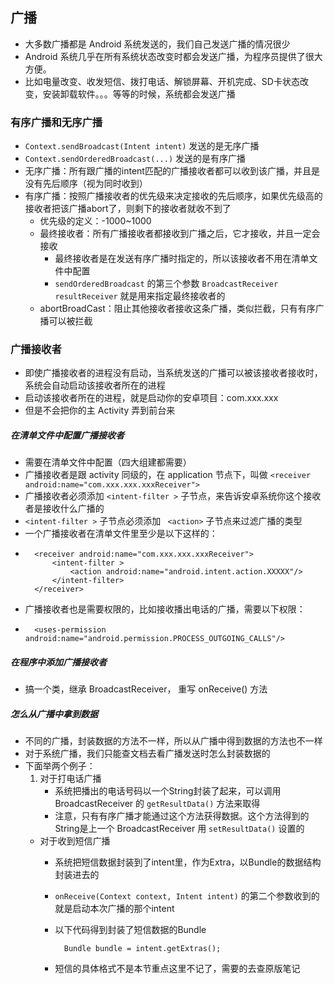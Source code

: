 ## 广播
* 大多数广播都是 Android 系统发送的，我们自己发送广播的情况很少
* Android 系统几乎在所有系统状态改变时都会发送广播，为程序员提供了很大方便。
* 比如电量改变、收发短信、拨打电话、解锁屏幕、开机完成、SD卡状态改变，安装卸载软件。。。等等的时候，系统都会发送广播
### 有序广播和无序广播
* `Context.sendBroadcast(Intent intent)`  发送的是无序广播
* `Context.sendOrderedBroadcast(...)` 发送的是有序广播
* 无序广播：所有跟广播的intent匹配的广播接收者都可以收到该广播，并且是没有先后顺序（视为同时收到）
* 有序广播：按照广播接收者的优先级来决定接收的先后顺序，如果优先级高的接收者把该广播abort了，则剩下的接收者就收不到了
	* 优先级的定义：-1000~1000
	* 最终接收者：所有广播接收者都接收到广播之后，它才接收，并且一定会接收
		* 最终接收者是在发送有序广播时指定的，所以该接收者不用在清单文件中配置
		* `sendOrderedBroadcast` 的第三个参数 `BroadcastReceiver resultReceiver` 就是用来指定最终接收者的
	* abortBroadCast：阻止其他接收者接收这条广播，类似拦截，只有有序广播可以被拦截
### 广播接收者
* 即使广播接收者的进程没有启动，当系统发送的广播可以被该接收者接收时，系统会自动启动该接收者所在的进程 
* 启动该接收者所在的进程，就是启动你的安卓项目：com.xxx.xxx
* 但是不会把你的主 Activity 弄到前台来
##### 在清单文件中配置广播接收者
* 需要在清单文件中配置（四大组建都需要）
* 广播接收者是跟 activity 同级的，在 application 节点下，叫做 `<receiver android:name="com.xxx.xxx.xxxReceiver">`
* 广播接收者必须添加 `<intent-filter >` 子节点，来告诉安卓系统你这个接收者是接收什么广播的
* `<intent-filter >` 子节点必须添加 ` <action>` 子节点来过滤广播的类型
* 一个广播接收者在清单文件里至少是以下这样的：
* 
		<receiver android:name="com.xxx.xxx.xxxReceiver">
            <intent-filter >
                <action android:name="android.intent.action.XXXXX"/>
            </intent-filter>
        </receiver>
* 广播接收者也是需要权限的，比如接收播出电话的广播，需要以下权限：
* 
		<uses-permission android:name="android.permission.PROCESS_OUTGOING_CALLS"/>
##### 在程序中添加广播接收者
* 搞一个类，继承 BroadcastReceiver， 重写 onReceive() 方法
##### 怎么从广播中拿到数据
* 不同的广播，封装数据的方法不一样，所以从广播中得到数据的方法也不一样
* 对于系统广播，我们只能查文档去看广播发送时怎么封装数据的
* 下面举两个例子：
	1. 对于打电话广播
		* 系统把播出的电话号码以一个String封装了起来，可以调用 BroadcastReceiver 的 `getResultData()` 方法来取得
		* 注意，只有有序广播才能通过这个方法获得数据。这个方法得到的String是上一个 BroadcastReceiver 用 `setResultData()` 设置的
	* 对于收到短信广播
		* 系统把短信数据封装到了intent里，作为Extra，以Bundle的数据结构封装进去的
		* `onReceive(Context context, Intent intent)` 的第二个参数收到的就是启动本次广播的那个intent
		* 以下代码得到封装了短信数据的Bundle
				
				Bundle bundle = intent.getExtras();
		* 短信的具体格式不是本节重点这里不记了，需要的去查原版笔记